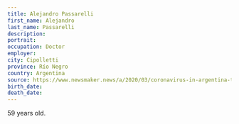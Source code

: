 ```yaml
---
title: Alejandro Passarelli
first_name: Alejandro
last_name: Passarelli
description: 
portrait: 
occupation: Doctor
employer: 
city: Cipolletti
province: Río Negro
country: Argentina
source: https://www.newsmaker.news/a/2020/03/coronavirus-in-argentina-the-doctor-alejandro-passarelli-who-was-hospitalized-in-neuquen-died-and-13-are-already-dead.html
birth_date: 
death_date: 
---
```


59 years old.
